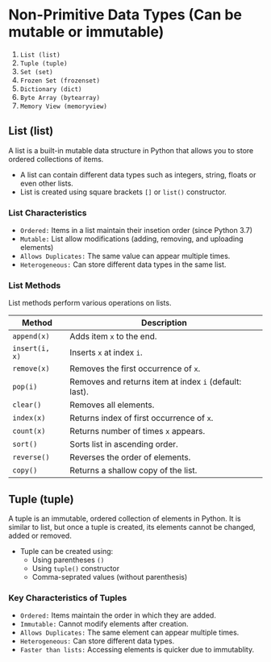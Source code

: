 # Non-Primitive Data Types (Can be mutable or immutable)

1. `List (list)`
2. `Tuple (tuple)`
3. `Set (set)`
4. `Frozen Set (frozenset)`
5. `Dictionary (dict)`
6. `Byte Array (bytearray)`
7. `Memory View (memoryview)`

## List (list)

A list is a built-in mutable data structure in Python that allows you to store ordered collections of items.

- A list can contain different data types such as integers, string, floats or even other lists.
- List is created using square brackets `[]` or `list()` constructor.

### List Characteristics

- `Ordered:` Items in a list maintain their insetion order (since Python 3.7)
- `Mutable:` List allow modifications (adding, removing, and uploading elements)
- `Allows Duplicates:` The same value can appear multiple times.
- `Heterogeneous:` Can store different data types in the same list.

### List Methods

List methods perform various operations on lists.

| Method         | Description                                            |
| -------------- | ------------------------------------------------------ |
| `append(x)`    | Adds item `x` to the end.                              |
| `insert(i, x)` | Inserts `x` at index `i`.                              |
| `remove(x)`    | Removes the first occurrence of `x`.                   |
| `pop(i)`       | Removes and returns item at index `i` (default: last). |
| `clear()`      | Removes all elements.                                  |
| `index(x)`     | Returns index of first occurrence of `x`.              |
| `count(x)`     | Returns number of times `x` appears.                   |
| `sort()`       | Sorts list in ascending order.                         |
| `reverse()`    | Reverses the order of elements.                        |
| `copy()`       | Returns a shallow copy of the list.                    |

## Tuple (tuple)

A tuple is an immutable, ordered collection of elements in Python. It is similar to list, but once a tuple is created, its elements cannot be changed, added or removed.

- Tuple can be created using:
  - Using parentheses `()`
  - Using `tuple()` constructor
  - Comma-seprated values (without parenthesis)

### Key Characteristics of Tuples

- `Ordered:` Items maintain the order in which they are added.
- `Immutable:` Cannot modify elements after creation.
- `Allows Duplicates:` The same element can appear multiple times.
- `Heterogeneous:` Can store different data types.
- `Faster than lists:` Accessing elements is quicker due to immutablity.
